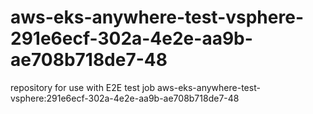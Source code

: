 # aws-eks-anywhere-test-vsphere-291e6ecf-302a-4e2e-aa9b-ae708b718de7-48
repository for use with E2E test job aws-eks-anywhere-test-vsphere:291e6ecf-302a-4e2e-aa9b-ae708b718de7-48
